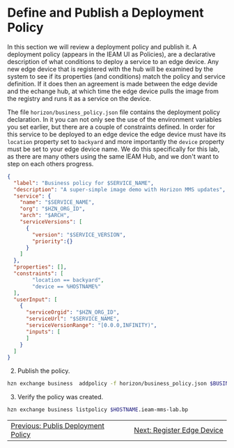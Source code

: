 # Define and Publish a Deployment Policy

In this section we will review a deployment policy and publish it.  A deployment policy (appears in the IEAM UI as Policies), are a declarative description of what conditions to deploy a service to an edge device.  Any new edge device that is registered with the hub will be examined by the system to see if its properties (and conditions) match the policy and service definition.  If it does then an agreement is made between the edge devide and the echange hub, at which time the edge device pulls the image from the registry and runs it as a service on the device.

The file `horizon/business_policy.json` file contains the deployment policy declaration.  In it you  can not only see the use of the environment variables you set earlier, but there are a couple of constraints defined.  In order for this service to be deployed to an edge device the edge device must have its `location` property set to `backyard` and more importantly the `device` property must be set to your edge device name.  We do this specifically for this lab, as there are many others using the same IEAM Hub, and we don't want to step on each others progress.
```json
{
  "label": "Business policy for $SERVICE_NAME",
  "description": "A super-simple image demo with Horizon MMS updates",
  "service": {
    "name": "$SERVICE_NAME",
    "org": "$HZN_ORG_ID",
    "arch": "$ARCH",
    "serviceVersions": [
      {
        "version": "$SERVICE_VERSION",
        "priority":{}
      }
    ]
  },
  "properties": [],
  "constraints": [
        "location == backyard",
        "device == %HOSTNAME%"
  ],
  "userInput": [
    {
      "serviceOrgid": "$HZN_ORG_ID",
      "serviceUrl": "$SERVICE_NAME",
      "serviceVersionRange": "[0.0.0,INFINITY)",
      "inputs": [
      ]
    }
  ]
}
```

2. Publish the policy.
```bash
hzn exchange business  addpolicy -f horizon/business_policy.json $BUSINESS_POLICY_NAME

```

3. Verify the policy was created.
```bash
hzn exchange business listpolicy $HOSTNAME.ieam-mms-lab.bp

```


<table align="center">
<tr>
  <td align="left" width="9999"><a href="publish_deployment_policy.md">Previous: Publis Deployment Policy</a> </td>
  <td align="right" width="9999"><a href="register_edge_device.md">Next: Register Edge Device </a> </td>
</tr>
</table>
